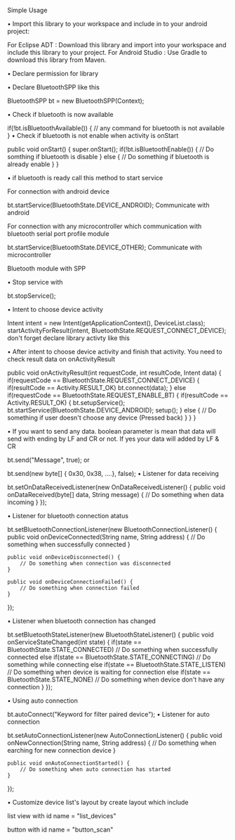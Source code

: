 Simple Usage

• Import this library to your workspace and include in to your android project:

For Eclipse ADT : Download this library and import into your workspace and include this library to your project.
For Android Studio : Use Gradle to download this library from Maven.

• Declare permission for library

<uses-permission android:name="android.permission.BLUETOOTH" />
<uses-permission android:name="android.permission.BLUETOOTH_ADMIN" />

• Declare BluetoothSPP like this

BluetoothSPP bt = new BluetoothSPP(Context);

• Check if bluetooth is now available

if(!bt.isBluetoothAvailable()) {
    // any command for bluetooth is not available
}
• Check if bluetooth is not enable when activity is onStart

public void onStart() {
    super.onStart();
    if(!bt.isBluetoothEnable()) {
        // Do somthing if bluetooth is disable
    } else {
        // Do something if bluetooth is already enable
    }
}

• if bluetooth is ready call this method to start service

For connection with android device

bt.startService(BluetoothState.DEVICE_ANDROID);
Communicate with android

For connection with any microcontroller which communication with bluetooth serial port profile module

bt.startService(BluetoothState.DEVICE_OTHER);
Communicate with microcontroller

Bluetooth module with SPP

• Stop service with

bt.stopService();

• Intent to choose device activity

Intent intent = new Intent(getApplicationContext(), DeviceList.class);
startActivityForResult(intent, BluetoothState.REQUEST_CONNECT_DEVICE);
don't forget declare library activty like this

<activity android:name="app.akexorcist.bluetoothspp.DeviceList" />

• After intent to choose device activity and finish that activity. You need to check result data on onActivityResult

public void onActivityResult(int requestCode, int resultCode, Intent data) {
    if(requestCode == BluetoothState.REQUEST_CONNECT_DEVICE) {
        if(resultCode == Activity.RESULT_OK)
            bt.connect(data);
    } else if(requestCode == BluetoothState.REQUEST_ENABLE_BT) {
        if(resultCode == Activity.RESULT_OK) {
            bt.setupService();
            bt.startService(BluetoothState.DEVICE_ANDROID);
            setup();
        } else {
            // Do something if user doesn't choose any device (Pressed back)
        }
    }
}

• If you want to send any data. boolean parameter is mean that data will send with ending by LF and CR or not. If yes your data will added by LF & CR

bt.send("Message", true);
or

bt.send(new byte[] { 0x30, 0x38, ....}, false);
• Listener for data receiving

bt.setOnDataReceivedListener(new OnDataReceivedListener() {
    public void onDataReceived(byte[] data, String message) {
        // Do something when data incoming
    }
});

• Listener for bluetooth connection atatus

bt.setBluetoothConnectionListener(new BluetoothConnectionListener() {
    public void onDeviceConnected(String name, String address) {
        // Do something when successfully connected
    }

    public void onDeviceDisconnected() {
        // Do something when connection was disconnected
    }

    public void onDeviceConnectionFailed() {
        // Do something when connection failed
    }
});

• Listener when bluetooth connection has changed

bt.setBluetoothStateListener(new BluetoothStateListener() {
    public void onServiceStateChanged(int state) {
        if(state == BluetoothState.STATE_CONNECTED)
            // Do something when successfully connected
        else if(state == BluetoothState.STATE_CONNECTING)
            // Do something while connecting
        else if(state == BluetoothState.STATE_LISTEN)
            // Do something when device is waiting for connection
        else if(state == BluetoothState.STATE_NONE)
            // Do something when device don't have any connection
    }
});

• Using auto connection

bt.autoConnect("Keyword for filter paired device");
• Listener for auto connection

bt.setAutoConnectionListener(new AutoConnectionListener() {
    public void onNewConnection(String name, String address) {
        // Do something when earching for new connection device
    }

    public void onAutoConnectionStarted() {
        // Do something when auto connection has started
    }
});

• Customize device list's layout by create layout which include

list view with id name = "list_devices"

button with id name = "button_scan"
